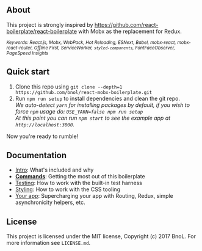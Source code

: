 ## About
This project is strongly inspired by https://github.com/react-boilerplate/react-boilerplate with Mobx as the replacement for Redux.

<sub><i>Keywords: React.js, Mobx, WebPack, Hot Reloading, ESNext, Babel, mobx-react, mobx-react-router, Offline First, ServiceWorker, `styled-components`, FontFaceObserver, PageSpeed Insights</i></sub>

## Quick start

1. Clone this repo using `git clone --depth=1 https://github.com/bnol/react-mobx-boilerplate.git`
1. Run `npm run setup` to install dependencies and clean the git repo.<br />
   *We auto-detect `yarn` for installing packages by default, if you wish to force `npm` usage do: `USE_YARN=false npm run setup`*<br />
   *At this point you can run `npm start` to see the example app at `http://localhost:3000`.*

Now you're ready to rumble!

## Documentation

- [Intro](docs/general): What's included and why
- [**Commands**](docs/general/commands.md): Getting the most out of this boilerplate
- [Testing](docs/testing): How to work with the built-in test harness
- [Styling](docs/css): How to work with the CSS tooling
- [Your app](docs/js): Supercharging your app with Routing, Redux, simple
  asynchronicity helpers, etc.

## License

This project is licensed under the MIT license, Copyright (c) 2017 BnoL. For more information see `LICENSE.md`.
